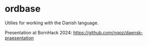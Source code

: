 # ordbase

Utilies for working with the Danish language.

Presentation at BornHack 2024: https://github.com/nqpz/daensk-praesentation
